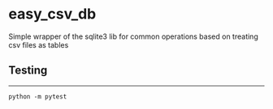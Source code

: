# easy_csv_db
Simple wrapper of the sqlite3 lib for common operations based on treating csv files as tables

## Testing

---

```
python -m pytest
```